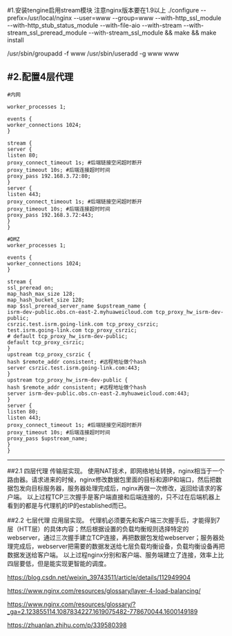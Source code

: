 #1.安装tengine启用stream模块
注意nginx版本要在1.9以上
./configure --prefix=/usr/local/nginx --user=www --group=www --with-http_ssl_module --with-http_stub_status_module --with-file-aio --with-stream --with-stream_ssl_preread_module --with-stream_ssl_module && make && make install

/usr/sbin/groupadd -f www
/usr/sbin/useradd -g www www

#2.配置4层代理
--------------------------------------------------------------------------------
````
#内网

worker_processes 1;

events {
worker_connections 1024;
}

stream {
server {
listen 80;
proxy_connect_timeout 1s; #后端链接空闲超时断开
proxy_timeout 10s; #后端连接超时时间
proxy_pass 192.168.3.72:80;
}
server {
listen 443;
proxy_connect_timeout 1s; #后端链接空闲超时断开
proxy_timeout 10s; #后端连接超时时间
proxy_pass 192.168.3.72:443;
}
}

#DMZ
worker_processes 1;

events {
worker_connections 1024;
}

stream {
ssl_preread on;
map_hash_max_size 128;
map_hash_bucket_size 128;
map $ssl_preread_server_name $upstream_name {
isrm-dev-public.obs.cn-east-2.myhuaweicloud.com tcp_proxy_hw_isrm-dev-public;
csrzic.test.isrm.going-link.com tcp_proxy_csrzic;
test.isrm.going-link.com tcp_proxy_csrzic;
# default tcp_proxy_hw_isrm-dev-public;
default tcp_proxy_csrzic;
}
upstream tcp_proxy_csrzic {
hash $remote_addr consistent; #远程地址做个hash
server csrzic.test.isrm.going-link.com:443;
}
upstream tcp_proxy_hw_isrm-dev-public {
hash $remote_addr consistent; #远程地址做个hash
server isrm-dev-public.obs.cn-east-2.myhuaweicloud.com:443;
}
server {
listen 80;
listen 443;
proxy_connect_timeout 1s; #后端链接空闲超时断开
proxy_timeout 10s; #后端连接超时时间
proxy_pass $upstream_name;
}
}

````
--------------------------------------------------------------------------------
##2.1 四层代理
传输层实现。
使用NAT技术，即网络地址转换，nginx相当于一个路由器。请求进来的时候，nginx修改数据包里面的目标和源IP和端口，然后把数据包发向目标服务器，服务器处理完成后，nginx再做一次修改，返回给请求的客户端。
以上过程TCP三次握手是客户端直接和后端连接的，只不过在后端机器上看到的都是与代理机的IP的established而已。

##2.2 七层代理
应用层实现。
代理机必须要先和客户端三次握手后，才能得到7层（HTT层）的具体内容；然后根据设置的负载均衡规则选择特定的webserver，通过三次握手建立TCP连接，再把数据包发给webserver；服务器处理完成后，webserver把需要的数据发送给七层负载均衡设备，负载均衡设备再把数据发送给客户端。
以上过程nginx分别和客户端、服务端建立了连接，效率上比四层要低，但是能实现更智能的调度。

https://blog.csdn.net/weixin_39743511/article/details/112949904

https://www.nginx.com/resources/glossary/layer-4-load-balancing/

https://www.nginx.com/resources/glossary/?_ga=2.123855114.1087834227.1619075482-778670044.1600149189

https://zhuanlan.zhihu.com/p/339580398